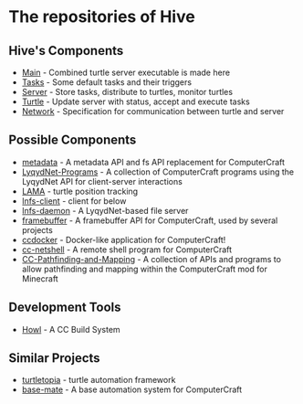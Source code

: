 # The repositories of Hive
## Hive's Components
* [Main](https://github.com/CC-Hive/Main) - Combined turtle server executable is made here
* [Tasks](https://github.com/CC-Hive/Tasks) - Some default tasks and their triggers
* [Server](https://github.com/CC-Hive/Server) - Store tasks, distribute to turtles, monitor turtles
* [Turtle](https://github.com/CC-Hive/Turtle) - Update server with status, accept and execute tasks
* [Network](https://github.com/CC-Hive/Network) - Specification for communication between turtle and server

## Possible Components
* [metadata](https://github.com/CC-Hive/metadata) - A metadata API and fs API replacement for ComputerCraft
* [LyqydNet-Programs](https://github.com/CC-Hive/LyqydNet-Programs) - A collection of ComputerCraft programs using the LyqydNet API for client-server interactions
* [LAMA](https://github.com/CC-Hive/LAMA) - turtle position tracking
* [lnfs-client](https://github.com/CC-Hive/lnfs-client) - client for below
* [lnfs-daemon](https://github.com/CC-Hive/lnfs-daemon) - A LyqydNet-based file server
* [framebuffer](https://github.com/CC-Hive/framebuffer) - A framebuffer API for ComputerCraft, used by several projects
* [ccdocker](https://github.com/CC-Hive/ccdocker) - Docker-like application for ComputerCraft!
* [cc-netshell](https://github.com/CC-Hive/cc-netshell) - A remote shell program for ComputerCraft
* [CC-Pathfinding-and-Mapping](https://github.com/CC-Hive/CC-Pathfinding-and-Mapping) - A collection of APIs and programs to allow pathfinding and mapping within the ComputerCraft mod for Minecraft

## Development Tools
* [Howl](https://github.com/CC-Hive/Howl) - A CC Build System

## Similar Projects
* [turtletopia](https://github.com/CC-Hive/turtletopia) - turtle automation framework
* [base-mate](https://github.com/CC-Hive/base-mate) - A base automation system for ComputerCraft

